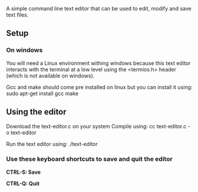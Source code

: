 A simple command line text editor that can be used to edit, modify and save text files.

## Setup

### On windows

You will need a Linux environment withing windows because this text editor interacts with the terminal at a low level using the <termios.h> header (which is not available on windows).

Gcc and make should come pre installed on linux but you can install it using: sudo apt-get install gcc make

## Using the editor

Download the text-editor.c on your system
Compile using: cc text-editor.c -o text-editor

Run the text editor using: ./text-editor

### Use these keyboard shortcuts to save and quit the editor
**CTRL-S: Save**

**CTRL-Q: Quit**
